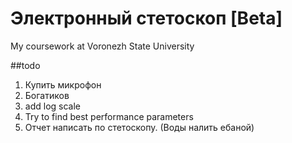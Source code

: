 # Электронный стетоскоп [Beta]
My coursework at Voronezh State University

##todo

1. Купить микрофон
2. Богатиков
3. add log scale
4. Try to find best performance parameters
5. Отчет написать по стетоскопу. (Воды налить ебаной)